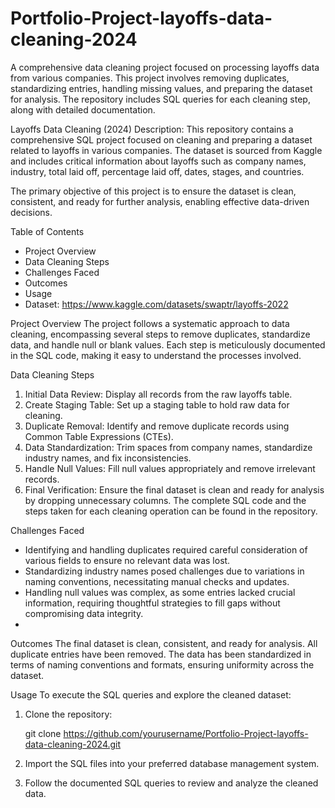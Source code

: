# Portfolio-Project-layoffs-data-cleaning-2024
A comprehensive data cleaning project focused on processing layoffs data from various companies. This project involves removing duplicates, standardizing entries, handling missing values, and preparing the dataset for analysis. The repository includes SQL queries for each cleaning step, along with detailed documentation.

Layoffs Data Cleaning (2024)
Description:
This repository contains a comprehensive SQL project focused on cleaning and preparing a dataset related to layoffs in various companies. The dataset is sourced from Kaggle and includes critical information about layoffs such as company names, industry, total laid off, percentage laid off, dates, stages, and countries.

The primary objective of this project is to ensure the dataset is clean, consistent, and ready for further analysis, enabling effective data-driven decisions.

Table of Contents
- Project Overview
- Data Cleaning Steps
- Challenges Faced
- Outcomes
- Usage
- Dataset: https://www.kaggle.com/datasets/swaptr/layoffs-2022

  
Project Overview
The project follows a systematic approach to data cleaning, encompassing several steps to remove duplicates, standardize data, and handle null or blank values. Each step is meticulously documented in the SQL code, making it easy to understand the processes involved.

Data Cleaning Steps
1. Initial Data Review: Display all records from the raw layoffs table.
2. Create Staging Table: Set up a staging table to hold raw data for cleaning.
3. Duplicate Removal: Identify and remove duplicate records using Common Table Expressions (CTEs).
4. Data Standardization: Trim spaces from company names, standardize industry names, and fix inconsistencies.
5. Handle Null Values: Fill null values appropriately and remove irrelevant records.
6. Final Verification: Ensure the final dataset is clean and ready for analysis by dropping unnecessary columns.
The complete SQL code and the steps taken for each cleaning operation can be found in the repository.

Challenges Faced
- Identifying and handling duplicates required careful consideration of various fields to ensure no relevant data was lost.
- Standardizing industry names posed challenges due to variations in naming conventions, necessitating manual checks and updates.
- Handling null values was complex, as some entries lacked crucial information, requiring thoughtful strategies to fill gaps without compromising data integrity.
- 
Outcomes
The final dataset is clean, consistent, and ready for analysis.
All duplicate entries have been removed.
The data has been standardized in terms of naming conventions and formats, ensuring uniformity across the dataset.

Usage
To execute the SQL queries and explore the cleaned dataset:
1. Clone the repository:

    git clone https://github.com/yourusername/Portfolio-Project-layoffs-data-cleaning-2024.git
3. Import the SQL files into your preferred database management system.
4. Follow the documented SQL queries to review and analyze the cleaned data. 
